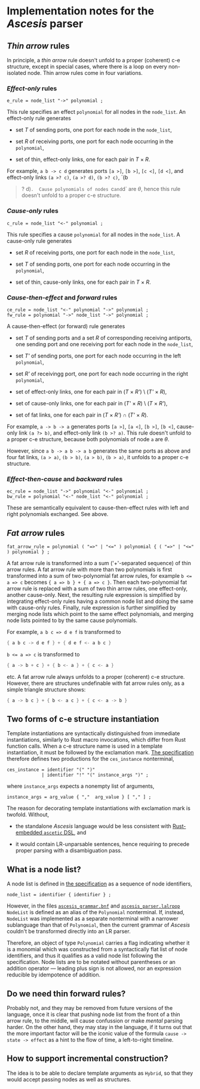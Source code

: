 Implementation notes for the _Ascesis_ parser
=============================================

## _Thin arrow_ rules

In principle, a _thin arrow_ rule doesn't unfold to a proper
(coherent) c-e structure, except in special cases, where there is a
loop on every non-isolated node.  Thin arrow rules come in four
variations.

### _Effect-only_ rules

```ebnf
e_rule = node_list "->" polynomial ;
```

This rule specifies an effect `polynomial` for all nodes in the
`node_list`.  An effect-only rule generates

  - set _T_ of sending ports, one port for each node in the
    `node_list`,

  - set _R_ of receiving ports, one port for each node occurring in
    the `polynomial`,

  - set of thin, effect-only links, one for each pair in _T_ &times;
    _R_.

For example, `a b -> c d` generates ports `[a >]`, `[b >]`, `[c <]`,
`[d <]`, and effect-only links `(a >? c)`, `(a >? d)`, `(b >? c)`, `(b
>? d)`.  Cause polynomials of nodes `c` and `d` are _&theta;_, hence
this rule doesn't unfold to a proper c-e structure.

### _Cause-only_ rules

```ebnf
c_rule = node_list "<-" polynomial ;
```

This rule specifies a cause `polynomial` for all nodes in the
`node_list`.  A cause-only rule generates

  - set _R_ of receiving ports, one port for each node in the
    `node_list`,

  - set _T_ of sending ports, one port for each node occurring in the
    `polynomial`,

  - set of thin, cause-only links, one for each pair in _T_ &times;
    _R_.

### _Cause-then-effect_ and _forward_ rules

```ebnf
ce_rule = node_list "<-" polynomial "->" polynomial ;
fw_rule = polynomial "->" node_list "->" polynomial ;
```

A cause-then-effect (or forward) rule generates

  - set _T_ of sending ports and a set _R_ of corresponding receiving
    antiports, one sending port and one receiving port for each node
    in the `node_list`,

  - set _T'_ of sending ports, one port for each node occurring in the
    left `polynomial`,

  - set _R'_ of receivingg port, one port for each node occurring in
    the right `polynomial`,

  - set of effect-only links, one for each pair in (_T_ &times; _R'_) \\
    (_T'_ &times; _R_),

  - set of cause-only links, one for each pair in (_T'_ &times; _R_)
    \\ (_T_ &times; _R'_),

  - set of fat links, one for each pair in (_T_ &times; _R'_) &cap;
    (_T'_ &times; _R_).

For example, `a -> b -> a` generates ports `[a >]`, `[a <]`, `[b >]`,
`[b <]`, cause-only link `(a ?> b)`, and effect-only link `(b >? a)`.
This rule doesn't unfold to a proper c-e structure, because both
polynomials of node `a` are _&theta;_.

However, since `a b -> a b -> a b` generates the same ports as above
and four fat links, `(a > a)`, `(b > b)`, `(a > b)`, `(b > a)`, it
unfolds to a proper c-e structure.

### _Effect-then-cause_ and _backward_ rules

```ebnf
ec_rule = node_list "->" polynomial "<-" polynomial ;
bw_rule = polynomial "<-" node_list "<-" polynomial ;
```

These are semantically equivalent to cause-then-effect rules with left
and right polynomials exchanged.  See above.

## _Fat arrow_ rules

```ebnf
fat_arrow_rule = polynomial ( "=>" | "<=" ) polynomial { ( "=>" | "<=" ) polynomial } ;
```

A fat arrow rule is transformed into a sum ('+'-separated sequence) of
thin arrow rules.  A fat arrow rule with more than two polynomials is
first transformed into a sum of two-polynomial fat arrow rules, for
example `b <= a => c` becomes `{ a => b } + { a => c }`.  Then each
two-polynomial fat arrow rule is replaced with a sum of two thin arrow
rules, one effect-only, another cause-only.  Next, the resulting rule
expression is simplified by integrating effect-only rules having a
common node list and doing the same with cause-only rules.  Finally,
rule expression is further simplified by merging node lists which
point to the same effect polynomials, and merging node lists pointed
to by the same cause polynomials.

For example, `a b c => d e f` is transformed to

```rust
{ a b c -> d e f } + { d e f <- a b c }
```

`b <= a => c` is transformed to

```rust
{ a -> b + c } + { b <- a } + { c <- a }
```

etc.  A fat arrow rule always unfolds to a proper (coherent) c-e
structure.  However, there are structures undefinable with fat arrow
rules only, as a simple triangle structure shows:

```rust
{ a -> b c } + { b <- a c } + { c <- a -> b }
```

## Two forms of c-e structure instantiation

Template instantiations are syntactically distinguished from immediate
instantiations, similarly to Rust macro invocations, which differ from
Rust function calls.  When a c-e structure name is used in a template
instantiation, it must be followed by the exclamation mark.  [The
specification](ascesis-syntax.ebnf) therefore defines two productions
for the `ces_instance` nonterminal,

```ebnf
ces_instance = identifier "(" ")"
             | identifier "!" "(" instance_args ")" ;
```

where `instance_args` expects a nonempty list of arguments,

```ebnf
instance_args = arg_value { ","  arg_value } [ "," ] ;
```

The reason for decorating template instantiations with exclamation
mark is twofold.  Without,

  - the standalone _Ascesis_ language would be less consistent with
    [Rust-embedded `ascetic` DSL](ascetic-macros.md), and

  - it would contain LR-unparsable sentences, hence requiring to
    precede proper parsing with a disambiguation pass.

## What is a node list?

A node list is defined in [the specification](ascesis-syntax.ebnf) as
a sequence of node identifiers,

```ebnf
node_list = identifier { identifier } ;
```

However, in the files
[`ascesis_grammar.bnf`](../src/ascesis_grammar.bnf) and
[`ascesis_parser.lalrpop`](../src/ascesis_parser.lalrpop) `NodeList`
is defined as an alias of the `Polynomial` nonterminal.  If, instead,
`NodeList` was implemented as a separate nonterminal with a narrower
sublanguage than that of `Polynomial`, then the current grammar of
_Ascesis_ couldn't be transformed directly into an LR parser.

Therefore, an object of type `Polynomial` carries a flag indicating
whether it is a monomial which was constructed from a syntactically
flat list of node identifiers, and thus it qualifies as a valid node
list following the specification.  Node lists are to be notated
without parentheses or an addition operator &mdash; leading plus sign
is not allowed, nor an expression reducible by idempotence of
addition.

## Do we need thin forward rules?

Probably not, and they may be removed from future versions of the
language, once it is clear that pushing node list from the front of a
thin arrow rule, to the middle, will cause confussion or make _mental_
parsing harder.  On the other hand, they may stay in the language, if
it turns out that the more important factor will be the iconic value
of the formula `cause -> state -> effect` as a hint to the flow of
time, a left-to-right timeline.

## How to support incremental construction?

The idea is to be able to declare template arguments as `Hybrid`, so
that they would accept passing nodes as well as structures.
